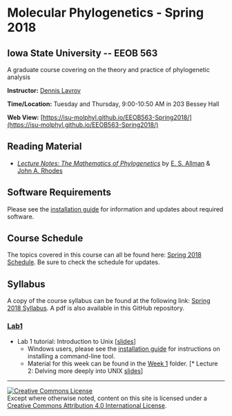 # Molecular Phylogenetics - Spring 2018

## Iowa State University -- EEOB 563

A graduate course covering on the theory and practice of phylogenetic analysis

**Instructor:** [Dennis Lavrov](https://sites.google.com/site/dennislavrov/)

**Time/Location:** Tuesday and Thursday, 9:00-10:50 AM in 203 Bessey Hall 

**Web View:** [https://isu-molphyl.github.io/EEOB563-Spring2018/](https://isu-molphyl.github.io/EEOB563-Spring2018/)

## Reading Material

* [*Lecture Notes: The Mathematics of Phylogenetics*](https://jarhodesuaf.github.io/PhyloBook.pdf) by [E. S. Allman]() & [John A. Rhodes](https://jarhodesuaf.github.io/)

## Software Requirements

Please see the [installation guide](https://isu-molphyl.github.io/EEOB563-Spring2018/install) for information and updates about required software.

## Course Schedule

The topics covered in this course can all be found here: [Spring 2018 Schedule](https://sites.google.com/site/eeob563/schedule2018).
Be sure to check the schedule for updates.

## Syllabus

A copy of the course syllabus can be found at the following link: [Spring 2018 Syllabus](https://sites.google.com/site/eeob563/syllabus). A pdf is also available in this GitHub repository.

### [Lab1](https://github.com/EEOB-BioData/EEOB563-Spring2018/tree/master/Lab_01)

* Lab 1 tutorial: Introduction to Unix [[slides](https://eeob-biodata.github.io/BCB546X-Fall2017/Week_01/Week1_Lecture1.pdf)]
    * Windows users, please see the [installation guide](https://isu-molphyl.github.io/EEOB563-Spring2018/install) for instructions on installing a command-line tool.
    * Material for this week can be found in the [Week 1](https://github.com/EEOB-BioData/EEOB563-Spring2018/tree/master/Week_01) folder.
[* Lecture 2: Delving more deeply into UNIX [slides](https://eeob-biodata.github.io/BCB546X-Fall2017/Week_01/lecture_25Aug-MBH.html)]

---
<a rel="license" href="http://creativecommons.org/licenses/by/4.0/"><img alt="Creative Commons License" style="border-width:0" src="https://i.creativecommons.org/l/by/4.0/88x31.png" /></a><br />Except where otherwise noted, content on this site is licensed under a <a rel="license" href="http://creativecommons.org/licenses/by/4.0/">Creative Commons Attribution 4.0 International License</a>.

